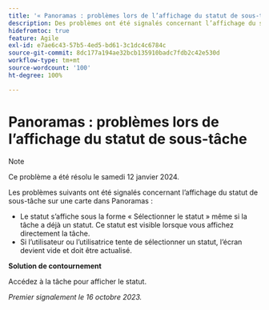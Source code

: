 ```yaml
---
title: '« Panoramas : problèmes lors de l’affichage du statut de sous-tâche »'
description: Des problèmes ont été signalés concernant l’affichage du statut de sous-tâche sur une carte dans Panoramas.
hidefromtoc: true
feature: Agile
exl-id: e7ae6c43-57b5-4ed5-bd61-3c1dc4c6784c
source-git-commit: 8dc177a194ae32bcb135910badc7fdb2c42e530d
workflow-type: tm+mt
source-wordcount: '100'
ht-degree: 100%

---
```


# Panoramas : problèmes lors de l’affichage du statut de sous-tâche

>[!NOTE]
>
>Ce problème a été résolu le samedi 12 janvier 2024.

Les problèmes suivants ont été signalés concernant l’affichage du statut de sous-tâche sur une carte dans Panoramas :

* Le statut s’affiche sous la forme « Sélectionner le statut » même si la tâche a déjà un statut. Ce statut est visible lorsque vous affichez directement la tâche.
* Si l’utilisateur ou l’utilisatrice tente de sélectionner un statut, l’écran devient vide et doit être actualisé.

**Solution de contournement**

Accédez à la tâche pour afficher le statut.

_Premier signalement le 16 octobre 2023._
